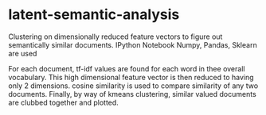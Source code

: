 # latent-semantic-analysis
Clustering on dimensionally reduced feature vectors to figure out semantically similar documents. IPython Notebook
Numpy, Pandas, Sklearn are used

For each document, tf-idf values are found for each word in thee overall vocabulary. 
This high dimensional feature vector is then reduced to having only 2 dimensions.
cosine similarity is used to compare similarity of any two documents.
Finally, by way of kmeans clustering, similar valued documents are clubbed together and plotted.
